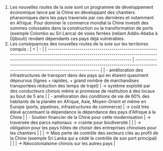 1. Les nouvelles routes de la soie sont un programme de développement économique lancé par la Chine en développant des chantiers pharaoniques dans les pays traversés par ces dernières et notamment en Afrique. Pour dominer le commerce mondial la Chine investit des sommes colossales dans la construction ou la transformation de ports (exemple Colombo au Sri Lanca) de voies ferrées (reliant Addis-Abeba à Djibouti) rendant dépendants ces pays déjà vulnérables.
2. Les conséquences des nouvelles routes de la soie sur les territoires conquis :
| +                                                                                                                                                                                              | -                                                                                                                                  |
| ---------------------------------------------------------------------------------------------------------------------------------------------------------------------------------------------- | ---------------------------------------------------------------------------------------------------------------------------------- |
| - amélioration des infrastructures de transport dans des pays qui en étaient quasiment dépourvus (lignes + rapides, + grand nombre de marchandises transportées réduction des temps de trajet) | -> système exploité par des conducteurs chinois même si promesse de restitution à des locaux au bout de 5 ans                      |
| - amélioration des conditions de vie de 60% des habitants de la planète en Afrique, Asie, Moyen-Orient et même en Europe (ports, pipelines, infrastructures de commerce)                       | -> coût très élevé accentuant la dépendance la dépendance des pays d'Afrique à la Chine                                            |
| - Soutien financier de la Chine pour cette modernisation                                                                                                                                       | -> traversée des parcs nationaux -> crainte pour biodiversité                                                                      |
|                                                                                                                                                                                                | -> obligation pour les pays hôtes de choisir des entreprises chinoises pour les chantiers                                          |
|                                                                                                                                                                                                | -> Mais perte de contrôle des secteurs clés au profit de la Chine (exemple Sri Lanka qui a cédé le contrôle de son port principal) |
|                                                                                                                                                                                                | -> Néocolonialsime chinois sur les autres pays                                                                                                                                   |
